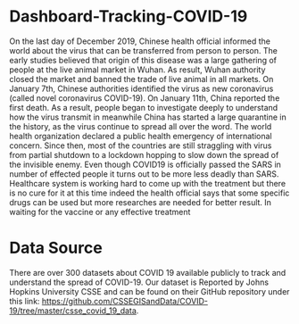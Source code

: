 # Dashboard-Tracking-COVID-19

  On the last day of December 2019, Chinese health official informed the world about the virus that can be transferred from person to person. The early studies believed that origin of this disease was a large gathering of people at the live animal market in Wuhan. As result, Wuhan authority closed the market and banned the trade of live animal in all markets. On January 7th, Chinese authorities identified the virus as new coronavirus (called novel coronavirus COVID-19).  On January 11th, China reported the first death. As a result, people began to investigate deeply to understand how the virus transmit in meanwhile China has started a large quarantine in the history, as the virus continue to spread all over the word.  The world health organization declared a public health emergency of international concern. Since then, most of the countries are still straggling with virus from partial shutdown to a lockdown hopping to slow down the spread of the invisible enemy. Even though COVID19 is officially passed the SARS in number of effected people it turns out to be more less deadly than SARS. Healthcare system is working hard to come up with the treatment but there is no cure for it at this time indeed the health official says that some specific drugs can be used but more researches are needed for better result. In waiting for the vaccine or any effective treatment

# Data Source

  There are over 300 datasets about COVID 19 available publicly to track and understand the spread of COVID-19. Our dataset is Reported by Johns Hopkins University CSSE and can be found on their GitHub repository under this link:   https://github.com/CSSEGISandData/COVID-19/tree/master/csse_covid_19_data.
